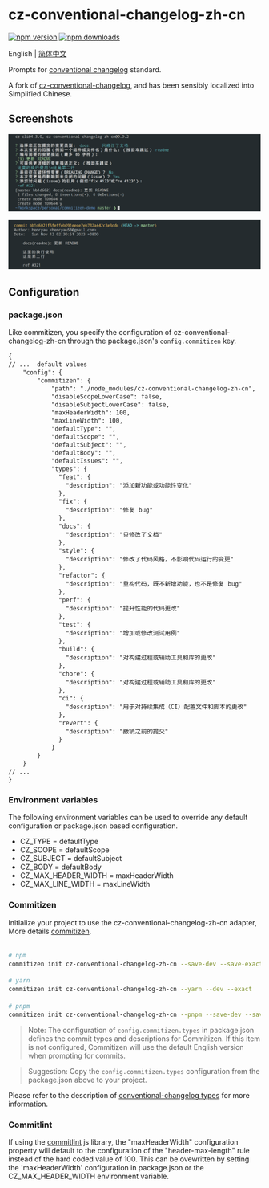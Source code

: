 # cz-conventional-changelog-zh-cn

[![npm version](https://img.shields.io/npm/v/cz-conventional-changelog-zh-cn.svg?style=flat-square)](https://www.npmjs.org/package/cz-conventional-changelog-zh-cn)
[![npm downloads](https://img.shields.io/npm/dt/cz-conventional-changelog-zh-cn)](http://npm-stat.com/charts.html?package=cz-conventional-changelog-zh-cn&from=2023-11-01)

English | [简体中文](./README.md)

Prompts for [conventional changelog](https://github.com/conventional-changelog/conventional-changelog) standard.

A fork of [cz-conventional-changelog](https://github.com/commitizen/cz-conventional-changelog), and has been sensibly localized into Simplified Chinese.

## Screenshots

![commits](./meta/screenshots/s1.png)

![logs](./meta/screenshots/s2.png)

## Configuration

### package.json

Like commitizen, you specify the configuration of cz-conventional-changelog-zh-cn through the package.json's `config.commitizen` key.

```json5
{
// ...  default values
    "config": {
        "commitizen": {
            "path": "./node_modules/cz-conventional-changelog-zh-cn",
            "disableScopeLowerCase": false,
            "disableSubjectLowerCase": false,
            "maxHeaderWidth": 100,
            "maxLineWidth": 100,
            "defaultType": "",
            "defaultScope": "",
            "defaultSubject": "",
            "defaultBody": "",
            "defaultIssues": "",
            "types": {
              "feat": {
                "description": "添加新功能或功能性变化"
              },
              "fix": {
                "description": "修复 bug"
              },
              "docs": {
                "description": "只修改了文档"
              },
              "style": {
                "description": "修改了代码风格，不影响代码运行的变更"
              },
              "refactor": {
                "description": "重构代码，既不新增功能，也不是修复 bug"
              },
              "perf": {
                "description": "提升性能的代码更改"
              },
              "test": {
                "description": "增加或修改测试用例"
              },
              "build": {
                "description": "对构建过程或辅助工具和库的更改"
              },
              "chore": {
                "description": "对构建过程或辅助工具和库的更改"
              },
              "ci": {
                "description": "用于对持续集成（CI）配置文件和脚本的更改"
              },
              "revert": {
                "description": "撤销之前的提交"
              }
            }
        }
    }
// ...
}
```

### Environment variables

The following environment variables can be used to override any default configuration or package.json based configuration.

* CZ_TYPE = defaultType
* CZ_SCOPE = defaultScope
* CZ_SUBJECT = defaultSubject
* CZ_BODY = defaultBody
* CZ_MAX_HEADER_WIDTH = maxHeaderWidth
* CZ_MAX_LINE_WIDTH = maxLineWidth

### Commitizen

Initialize your project to use the cz-conventional-changelog-zh-cn adapter, More details [commitizen](https://github.com/commitizen/cz-cli).

```bash

# npm
commitizen init cz-conventional-changelog-zh-cn --save-dev --save-exact

# yarn
commitizen init cz-conventional-changelog-zh-cn --yarn --dev --exact

# pnpm
commitizen init cz-conventional-changelog-zh-cn --pnpm --save-dev --save-exact

```

> Note: The configuration of `config.commitizen.types` in package.json defines the commit types and descriptions for Commitizen. If this item is not configured, Commitizen will use the default English version when prompting for commits.

> Suggestion: Copy the `config.commitizen.types` configuration from the package.json above to your project.

Please refer to the description of [conventional-changelog types](./meta/docs/conventional-changelog-types.md) for more information.

### Commitlint

If using the [commitlint](https://github.com/conventional-changelog/commitlint) js library, the "maxHeaderWidth" configuration property will default to the configuration of the "header-max-length" rule instead of the hard coded value of 100.  This can be ovewritten by setting the 'maxHeaderWidth' configuration in package.json or the CZ_MAX_HEADER_WIDTH environment variable.
